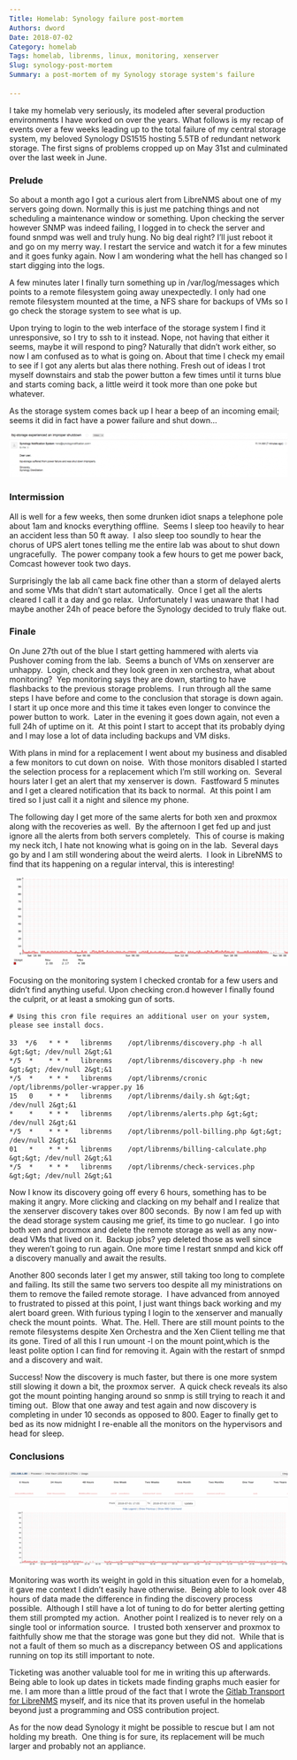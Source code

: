 ```yaml
---
Title: Homelab: Synology failure post-mortem
Authors: dword
Date: 2018-07-02
Category: homelab
Tags: homelab, librenms, linux, monitoring, xenserver
Slug: synology-post-mortem
Summary: a post-mortem of my Synology storage system's failure

---
```

I take my homelab very seriously, its modeled after several production environments I have worked on over the years. What follows is my recap of events over a few weeks leading up to the total failure of my central storage system, my beloved Synology DS1515 hosting 5.5TB of redundant network storage. The first signs of problems cropped up on May 31st and culminated over the last week in June.

<!--more-->

### Prelude

So about a month ago I got a curious alert from LibreNMS about one of my servers going down. Normally this is just me patching things and not scheduling a maintenance window or something. Upon checking the server however SNMP was indeed failing, I logged in to check the server and found snmpd was well and truly hung. No big deal right? I&#8217;ll just reboot it and go on my merry way. I restart the service and watch it for a few minutes and it goes funky again. Now I am wondering what the hell has changed so I start digging into the logs.

A few minutes later I finally turn something up in /var/log/messages which points to a remote filesystem going away unexpectedly. I only had one remote filesystem mounted at the time, a NFS share for backups of VMs so I go check the storage system to see what is up.

Upon trying to login to the web interface of the storage system I find it unresponsive, so I try to ssh to it instead. Nope, not having that either it seems, maybe it will respond to ping? Naturally that didn&#8217;t work either, so now I am confused as to what is going on. About that time I check my email to see if I got any alerts but alas there nothing. Fresh out of ideas I trot myself downstairs and stab the power button a few times until it turns blue and starts coming back, a little weird it took more than one poke but whatever.

As the storage system comes back up I hear a beep of an incoming email; seems it did in fact have a power failure and shut down&#8230;

[![screenshot](images/storage-email-1024x163.png)](images/storage-email-1024x163.png)

### Intermission

All is well for a few weeks, then some drunken idiot snaps a telephone pole about 1am and knocks everything offline.  Seems I sleep too heavily to hear an accident less than 50 ft away.  I also sleep too soundly to hear the chorus of UPS alert tones telling me the entire lab was about to shut down ungracefully.  The power company took a few hours to get me power back, Comcast however took two days.

Surprisingly the lab all came back fine other than a storm of delayed alerts and some VMs that didn&#8217;t start automatically.  Once I get all the alerts cleared I call it a day and go relax.  Unfortunately I was unaware that I had maybe another 24h of peace before the Synology decided to truly flake out.

### Finale

On June 27th out of the blue I start getting hammered with alerts via Pushover coming from the lab.  Seems a bunch of VMs on xenserver are unhappy.  Login, check and they look green in xen orchestra, what about monitoring?  Yep monitoring says they are down, starting to have flashbacks to the previous storage problems.  I run through all the same steps I have before and come to the conclusion that storage is down again.  I start it up once more and this time it takes even longer to convince the power button to work.  Later in the evening it goes down again, not even a full 24h of uptime on it.  At this point I start to accept that its probably dying and I may lose a lot of data including backups and VM disks.

With plans in mind for a replacement I went about my business and disabled a few monitors to cut down on noise.  With those monitors disabled I started the selection process for a replacement which I&#8217;m still working on.  Several hours later I get an alert that my xenserver is down.  Fastfoward 5 minutes and I get a cleared notification that its back to normal.  At this point I am tired so I just call it a night and silence my phone.

The following day I get more of the same alerts for both xen and proxmox along with the recoveries as well.  By the afternoon I get fed up and just ignore all the alerts from both servers completely.  This of course is making my neck itch, I hate not knowing what is going on in the lab.  Several days go by and I am still wondering about the weird alerts.  I look in LibreNMS to find that its happening on a regular interval, this is interesting!

[![screenshot](images/Greenshot-2018-07-02-16.39.57-1-1024x330.png)](images/Greenshot-2018-07-02-16.39.57-1-1024x330.png)

Focusing on the monitoring system I checked crontab for a few users and didn&#8217;t find anything useful. Upon checking cron.d however I finally found the culprit, or at least a smoking gun of sorts.

```
# Using this cron file requires an additional user on your system, please see install docs.

33  */6   * * *   librenms    /opt/librenms/discovery.php -h all &gt;&gt; /dev/null 2&gt;&1
*/5  *    * * *   librenms    /opt/librenms/discovery.php -h new &gt;&gt; /dev/null 2&gt;&1
*/5  *    * * *   librenms    /opt/librenms/cronic /opt/librenms/poller-wrapper.py 16
15   0    * * *   librenms    /opt/librenms/daily.sh &gt;&gt; /dev/null 2&gt;&1
*    *    * * *   librenms    /opt/librenms/alerts.php &gt;&gt; /dev/null 2&gt;&1
*/5  *    * * *   librenms    /opt/librenms/poll-billing.php &gt;&gt; /dev/null 2&gt;&1
01   *    * * *   librenms    /opt/librenms/billing-calculate.php &gt;&gt; /dev/null 2&gt;&1
*/5  *    * * *   librenms    /opt/librenms/check-services.php &gt;&gt; /dev/null 2&gt;&1
```

Now I know its discovery going off every 6 hours, something has to be making it angry. More clicking and clacking on my behalf and I realize that the xenserver discovery takes over 800 seconds.  By now I am fed up with the dead storage system causing me grief, its time to go nuclear.  I go into both xen and proxmox and delete the remote storage as well as any now-dead VMs that lived on it.  Backup jobs? yep deleted those as well since they weren&#8217;t going to run again. One more time I restart snmpd and kick off a discovery manually and await the results.

Another 800 seconds later I get my answer, still taking too long to complete and failing. Its still the same two servers too despite all my ministrations on them to remove the failed remote storage.  I have advanced from annoyed to frustrated to pissed at this point, I just want things back working and my alert board green. With furious typing I login to the xenserver and manually check the mount points.  What. The. Hell. There are still mount points to the remote filesystems despite Xen Orchestra and the Xen Client telling me that its gone. Tired of all this I run umount -l on the mount point,which is the least polite option I can find for removing it. Again with the restart of snmpd and a discovery and wait.

Success! Now the discovery is much faster, but there is one more system still slowing it down a bit, the proxmox server.  A quick check reveals its also got the mount pointing hanging around so snmp is still trying to reach it and timing out.  Blow that one away and test again and now discovery is completing in under 10 seconds as opposed to 800. Eager to finally get to bed as its now midnight I re-enable all the monitors on the hypervisors and head for sleep.

### Conclusions
[![screenshot](images/Greenshot-2018-07-02-17.06.50-1-1024x348.png)](images/Greenshot-2018-07-02-17.06.50-1-1024x348.png)

Monitoring was worth its weight in gold in this situation even for a homelab, it gave me context I didn&#8217;t easily have otherwise.  Being able to look over 48 hours of data made the difference in finding the discovery process possible.  Although I still have a lot of tuning to do for better alerting getting them still prompted my action.  Another point I realized is to never rely on a single tool or information source.  I trusted both xenserver and proxmox to faithfully show me that the storage was gone but they did not.  While that is not a fault of them so much as a discrepancy between OS and applications running on top its still important to note.

Ticketing was another valuable tool for me in writing this up afterwards.  Being able to look up dates in tickets made finding graphs much easier for me. I am more than a little proud of the fact that I wrote the [Gitlab Transport for LibreNMS][4] myself, and its nice that its proven useful in the homelab beyond just a programming and OSS contribution project.

As for the now dead Synology it might be possible to rescue but I am not holding my breath.  One thing is for sure, its replacement will be much larger and probably not an appliance.

 [4]: https://github.com/librenms/librenms/pull/8246

